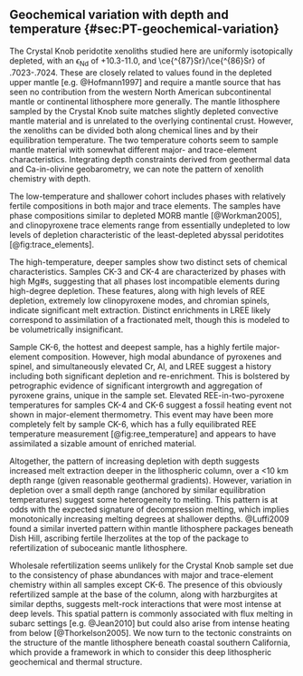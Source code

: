 ## Geochemical variation with depth and temperature {#sec:PT-geochemical-variation}

The Crystal Knob peridotite xenoliths studied here
are uniformly isotopically depleted, with an
$\epsilon_\mathrm{Nd}$ of +10.3-11.0,
and \ce{^{87}Sr}/\ce{^{86}Sr} of .7023-.7024.
These are closely related to values found in the
depleted upper mantle [e.g. @Hofmann1997] and require a
mantle source that has seen no contribution from the western
North American subcontinental mantle or continental lithosphere more generally.
The mantle lithosphere sampled by the Crystal Knob suite matches slightly depleted
convective mantle material and is unrelated to the overlying continental
crust. However, the xenoliths can be divided both along chemical lines
and by their equilibration temperature.
The two temperature cohorts seem to sample mantle material
with somewhat different major- and trace-element characteristics.
Integrating depth constraints derived from geothermal data and Ca-in-olivine
geobarometry, we can note the pattern of xenolith chemistry with depth.

The low-temperature and shallower cohort includes phases
with relatively fertile compositions in both major and trace elements.
The samples have phase compositions similar to depleted MORB
mantle [@Workman2005], and clinopyroxene trace elements
range from essentially undepleted to low levels of depletion
characteristic of the least-depleted abyssal peridotites
[@fig:trace_elements].

The high-temperature, deeper samples show two distinct sets of chemical characteristics.
Samples CK-3 and CK-4 are characterized by phases with high Mg\#s, suggesting that
all phases lost incompatible elements during high-degree depletion. These features,
along with high levels of REE depletion, extremely low
clinopyroxene modes, and chromian spinels, indicate significant melt extraction.
Distinct enrichments in LREE likely correspond to assimilation of a fractionated melt,
though this is modeled to be volumetrically insignificant.

Sample CK-6, the hottest and deepest sample, has a highly fertile major-element composition.
However, high modal abundance of pyroxenes and spinel, and simultaneously elevated
Cr, Al, and LREE suggest a history including both significant depletion and re-enrichment.
This is bolstered by petrographic evidence of significant
intergrowth and aggregation of pyroxene grains, unique in the sample set.
Elevated REE-in-two-pyroxene temperatures for samples CK-4 and CK-6
suggest a fossil heating event not shown in major-element thermometry.
This event may have been more completely felt by sample CK-6, which has a fully
equilibrated REE temperature measurement [@fig:ree_temperature] and
appears to have assimilated a sizable amount of enriched material.

Altogether, the pattern of increasing depletion with depth suggests
increased melt extraction deeper in the lithospheric column, over a
<10 km depth range (given reasonable geothermal gradients). However,
variation in depletion over a small depth range (anchored by similar
equilibration temperatures) suggest some heterogeneity to melting.
This pattern is at odds with the expected signature of decompression
melting, which implies monotonically increasing melting degrees at shallower depths.
@Luffi2009 found a similar inverted pattern within mantle lithosphere
packages beneath Dish Hill, ascribing fertile lherzolites at the
top of the package to refertilization of suboceanic mantle lithosphere.

Wholesale refertilization seems unlikely for the Crystal Knob sample set due to the consistency of
phase abundances with major and
trace-element chemistry within all samples except CK-6. The presence of this
obviously refertilized sample at the base of the column, along with harzburgites
at similar depths, suggests melt-rock interactions that were most intense at
deep levels.
This spatial pattern is commonly associated with flux melting in subarc settings [e.g. @Jean2010]
but could also arise from intense heating from below [@Thorkelson2005].
We now turn to the tectonic constraints on the structure of the mantle
lithosphere beneath coastal southern California, which provide a
framework in which to consider this deep lithospheric geochemical and thermal
structure.


